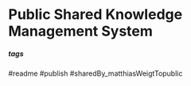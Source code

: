 # Public Shared Knowledge Management System
##### tags
#readme
#publish
#sharedBy_matthiasWeigtTopublic
